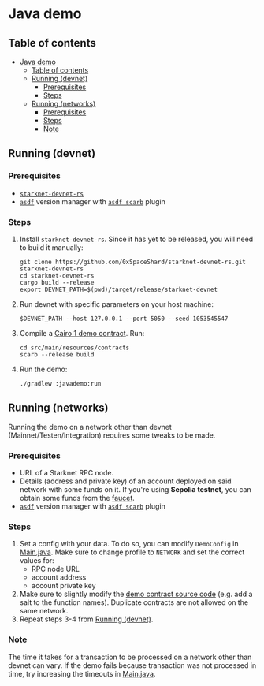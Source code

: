 # Java demo

## Table of contents

<!-- TOC -->
* [Java demo](#java-demo)
  * [Table of contents](#table-of-contents)
  * [Running (devnet)](#running-devnet)
    * [Prerequisites](#prerequisites)
    * [Steps](#steps)
  * [Running (networks)](#running-networks)
    * [Prerequisites](#prerequisites-1)
    * [Steps](#steps-1)
    * [Note](#note)
<!-- TOC -->

## Running (devnet)

### Prerequisites
- [`starknet-devnet-rs`](https://github.com/0xSpaceShard/starknet-devnet-rs)
- [`asdf`](https://github.com/asdf-vm/asdf) version manager with [`asdf scarb`](https://github.com/software-mansion/asdf-scarb) plugin

### Steps
1. Install `starknet-devnet-rs`. Since it has yet to be released, you will need to build it manually:
    ```shell
    git clone https://github.com/0xSpaceShard/starknet-devnet-rs.git starknet-devnet-rs
    cd starknet-devnet-rs
    cargo build --release
    export DEVNET_PATH=$(pwd)/target/release/starknet-devnet
    ```
2. Run devnet with specific parameters on your host machine:
    ```shell
    $DEVNET_PATH --host 127.0.0.1 --port 5050 --seed 1053545547
    ```
3. Compile a [Cairo 1 demo contract](src/main/resources/contracts). Run:
    ```shell
    cd src/main/resources/contracts
    scarb --release build
    ```
4. Run the demo:
   ```shell
   ./gradlew :javademo:run
   ```

## Running (networks)
Running the demo on a network other than devnet (Mainnet/Testen/Integration) requires some tweaks to be made.

### Prerequisites
- URL of a Starknet RPC node.
- Details (address and private key) of an account deployed on said network with some funds on it. If you're using **Sepolia testnet**, you can obtain some funds from the [faucet](https://starknet-faucet.vercel.app/).
- [`asdf`](https://github.com/asdf-vm/asdf) version manager with [`asdf scarb`](https://github.com/software-mansion/asdf-scarb) plugin

### Steps
1. Set a config with your data. 
To do so, you can modify `DemoConfig` in [Main.java](src/main/java/com/example/javademo/Main.java).
Make sure to change profile to `NETWORK` and set the correct values for:
   - RPC node URL
   - account address
   - account private key
2. Make sure to slightly modify the [demo contract source code](src/main/resources/contracts/src/balance.cairo) (e.g. add a salt to the function names).
Duplicate contracts are not allowed on the same network.
3. Repeat steps 3-4 from [Running (devnet)](#running-devnet).

### Note
The time it takes for a transaction to be processed on a network other than devnet can vary.
If the demo fails because transaction was not processed in time, try increasing the timeouts in [Main.java](src/main/java/com/example/javademo/Main.java).